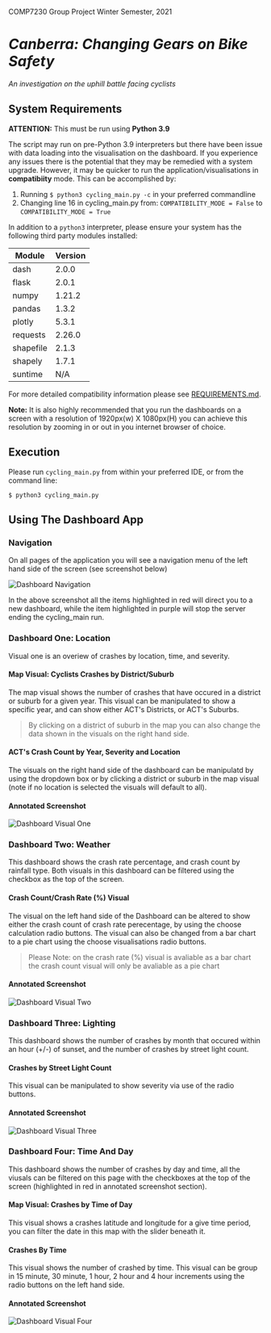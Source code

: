 COMP7230 Group Project
Winter Semester, 2021

# _Canberra: Changing Gears on Bike Safety_
_An investigation on the uphill battle facing cyclists_

## System Requirements

__**ATTENTION:**__ This must be run using __**Python 3.9**__

The script may run on pre-Python 3.9 interpreters but there have been issue with data loading
into the visualisation on the dashboard. If you experience any issues there is the potential that
they may be remedied with a system upgrade. However, it may be quicker to run the application/visualisations
in __compatibiity__ mode. This can be accomplished by:

1. Running ```$ python3 cycling_main.py -c``` in your preferred commandline
2. Changing line 16 in cycling_main.py from:
`COMPATIBILITY_MODE = False` to `COMPATIBILITY_MODE = True`


In addition to a `python3` interpreter, please ensure your system has the following third party modules installed:  


| Module | Version |
|--------|---------|
| dash | 2.0.0 |
| flask | 2.0.1 |
| numpy | 1.21.2 |
| pandas | 1.3.2 |
| plotly | 5.3.1 |
| requests | 2.26.0 |
| shapefile | 2.1.3 |
| shapely | 1.7.1 |
| suntime | N/A |

For more detailed compatibility information please see [REQUIREMENTS.md](REQUIREMENTS.md).

**Note:** It is also highly recommended that you run the dashboards on a screen with a resolution of 
1920px(w) X 1080px(H) you can achieve this resolution by zooming in or out in you internet browser of choice. 

## Execution

Please run `cycling_main.py` from within your preferred IDE, or from the command line:

```
$ python3 cycling_main.py
```

## Using The Dashboard App

### Navigation

On all pages of the application you will see a navigation menu of the left hand side of the screen (see screenshot below)

![Dashboard Navigation](img/vis-imgs/navigation_instructions.png)

In the above screenshot all the items highlighted in red will direct you to a new dashboard, while the item highlighted in purple will stop the server ending the cycling_main run.

### Dashboard One: Location

Visual one is an overiew of crashes by location, time, and severity.

#### Map Visual: Cyclists Crashes by District/Suburb

The map visual shows the number of crashes that have occured in a district or suburb for a given year. This visual can be manipulated to show a specific year, and can show either ACT's Districts, or ACT's Suburbs.

> By clicking on a district of suburb in the map you can also change the data shown in the visuals on the right hand side.

#### ACT's Crash Count by Year, Severity and Location

The visuals on the right hand side of the dashboard can be manipulatd by using the dropdown box or by clicking a district or suburb in the map visual (note if no location is selected the visuals will default to all).

#### Annotated Screenshot

![Dashboard Visual One](img/vis-imgs/visual_one_instructions.png)

### Dashboard Two: Weather

This dashboard shows the crash rate percentage, and crash count by rainfall type. Both visuals in this dashboard can be filtered using the checkbox as the top of the screen.

#### Crash Count/Crash Rate (%) Visual

The visual on the left hand side of the Dashboard can be altered to show either the crash count of crash rate perecentage, by using the choose calculation radio buttons. The visual can also be changed from a bar chart to a pie chart using the choose visualisations radio buttons.

> Please Note: on the crash rate (%) visual is avaliable as a bar chart the crash count visual will only be avaliable as a pie chart

#### Annotated Screenshot

![Dashboard Visual Two](img/vis-imgs/visual_two_instructions.png)

### Dashboard Three: Lighting

This dashboard shows the number of crashes by month that occured within an hour (+/-) of sunset, and the number of crashes by street light count.

#### Crashes by Street Light Count

This visual can be manipulated to show severity via use of the radio buttons.

#### Annotated Screenshot

![Dashboard Visual Three](img/vis-imgs/visual_three_instructions.png)

### Dashboard Four: Time And Day

This dashboard shows the number of crashes by day and time, all the viusals can be filtered on this page with the checkboxes at the top of the screen (highlighted in red in annotated screenshot section).

#### Map Visual: Crashes by Time of Day

This visual shows a crashes latitude and longitude for a give time period, you can filter the date in this map with the slider beneath it.

#### Crashes By Time

This visual shows the number of crashed by time. This visual can be group in 15 minute, 30 minute, 1 hour, 2 hour and 4 hour increments using the radio buttons on the left hand side.

#### Annotated Screenshot

![Dashboard Visual Four](img/vis-imgs/visual_four_instructions.png)

